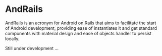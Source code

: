 # AndRails

AndRails is an acronym for Android on Rails that aims to facilitate the start of Android development, providing ease of instantiates it and get standard components with material design and ease of objects handler to persist locally.

Still under development ...
